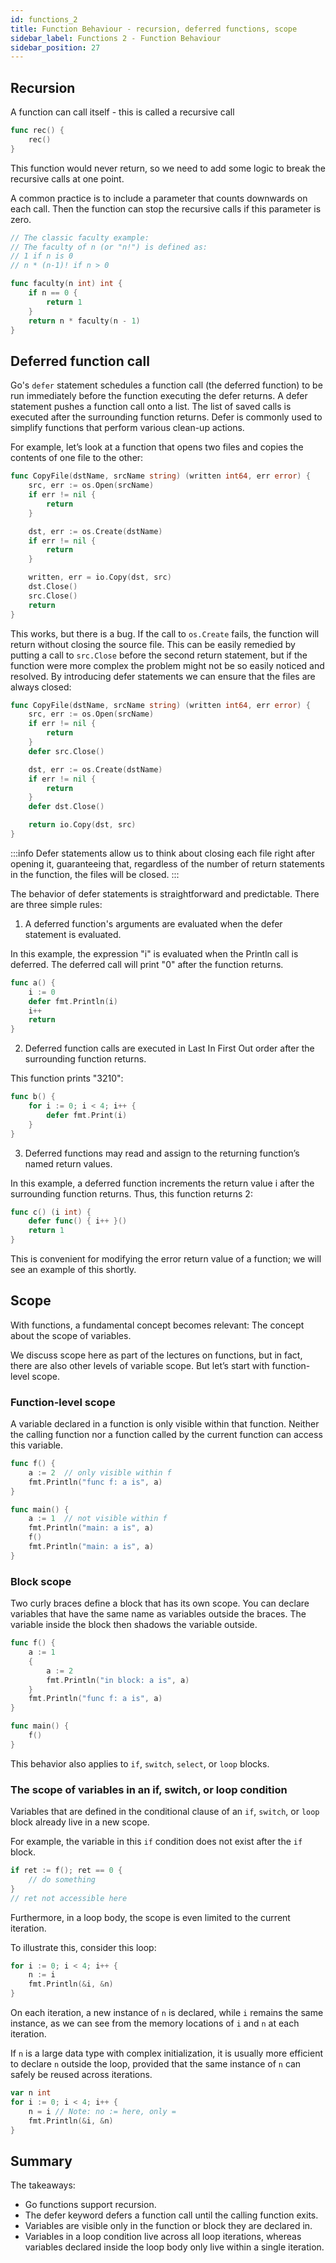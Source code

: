 ```yaml
---
id: functions_2
title: Function Behaviour - recursion, deferred functions, scope
sidebar_label: Functions 2 - Function Behaviour
sidebar_position: 27
---
```


## Recursion

A function can call itself - this is called a recursive call

```go
func rec() {
    rec()
}
```

This function would never return, so we need to add some logic to break the recursive calls at one point. 

A common practice is to include a parameter that counts downwards on each call. Then the function can stop the recursive calls if this parameter is zero. 

```go
// The classic faculty example:
// The faculty of n (or "n!") is defined as: 
// 1 if n is 0
// n * (n-1)! if n > 0

func faculty(n int) int {
    if n == 0 {
        return 1
    }
    return n * faculty(n - 1)
}
```

## Deferred function call

Go's `defer` statement schedules a function call (the deferred function) to be run immediately before the function executing the defer returns. A defer statement pushes a function call onto a list. The list of saved calls is executed after the surrounding function returns. Defer is commonly used to simplify functions that perform various clean-up actions.

For example, let’s look at a function that opens two files and copies the contents of one file to the other:

```go
func CopyFile(dstName, srcName string) (written int64, err error) {
    src, err := os.Open(srcName)
    if err != nil {
        return
    }

    dst, err := os.Create(dstName)
    if err != nil {
        return
    }

    written, err = io.Copy(dst, src)
    dst.Close()
    src.Close()
    return
}
```

This works, but there is a bug. If the call to `os.Create` fails, the function will return without closing the source file. This can be easily remedied by putting a call to `src.Close` before the second return statement, but if the function were more complex the problem might not be so easily noticed and resolved. By introducing defer statements we can ensure that the files are always closed:

```go
func CopyFile(dstName, srcName string) (written int64, err error) {
    src, err := os.Open(srcName)
    if err != nil {
        return
    }
    defer src.Close()

    dst, err := os.Create(dstName)
    if err != nil {
        return
    }
    defer dst.Close()

    return io.Copy(dst, src)
}
```

:::info
Defer statements allow us to think about closing each file right after opening it, guaranteeing that, regardless of the number of return statements in the function, the files will be closed.
:::

The behavior of defer statements is straightforward and predictable. There are three simple rules:

1. A deferred function's arguments are evaluated when the defer statement is evaluated.

In this example, the expression "i" is evaluated when the Println call is deferred. The deferred call will print "0" after the function returns.

```go
func a() {
    i := 0
    defer fmt.Println(i)
    i++
    return
}
```

2. Deferred function calls are executed in Last In First Out order after the surrounding function returns.

This function prints "3210":

```go
func b() {
    for i := 0; i < 4; i++ {
        defer fmt.Print(i)
    }
}
```

3. Deferred functions may read and assign to the returning function’s named return values.

In this example, a deferred function increments the return value i after the surrounding function returns. Thus, this function returns 2:

```go
func c() (i int) {
    defer func() { i++ }()
    return 1
}
```

This is convenient for modifying the error return value of a function; we will see an example of this shortly.

## Scope

With functions, a fundamental concept becomes relevant: The concept about the scope of variables. 

We discuss scope here as part of the lectures on functions, but in fact, there are also other levels of variable scope. But let’s start with function-level scope.

### Function-level scope

A variable declared in a function is only visible within that function. Neither the calling function nor a function called by the current function can access this variable. 

```go
func f() {
    a := 2  // only visible within f
    fmt.Println("func f: a is", a)
}

func main() {
    a := 1  // not visible within f
    fmt.Println("main: a is", a)
    f()
    fmt.Println("main: a is", a)
}
```

### Block scope

Two curly braces define a block that has its own scope. You can declare variables that have the same name as variables outside the braces. The variable inside the block then shadows the variable outside.

```go
func f() {
    a := 1
    {
        a := 2
        fmt.Println("in block: a is", a)
    }
    fmt.Println("func f: a is", a)
}

func main() {
    f()
}
```

This behavior also applies to `if`, `switch`, `select`, or `loop` blocks.

### The scope of variables in an if, switch, or loop condition

Variables that are defined in the conditional clause of an `if`, `switch`, or `loop` block already live in a new scope.

For example, the variable in this `if` condition does not exist after the `if` block.

```go
if ret := f(); ret == 0 {
    // do something
}
// ret not accessible here
```

Furthermore, in a loop body, the scope is even limited to the current iteration.

To illustrate this, consider this loop:

```go
for i := 0; i < 4; i++ {
    n := i
    fmt.Println(&i, &n) 
}
```

On each iteration, a new instance of `n` is declared, while `i` remains the same instance, as we can see from the memory locations of `i` and `n` at each iteration.

If `n` is a large data type with complex initialization, it is usually more efficient to declare `n` outside the loop, provided that the same instance of `n` can safely be reused across iterations.

```go
var n int
for i := 0; i < 4; i++ {
    n = i // Note: no := here, only =
    fmt.Println(&i, &n) 
}
```

## Summary

The takeaways:

+ Go functions support recursion.
+ The defer keyword defers a function call until the calling function exits.
+ Variables are visible only in the function or block they are declared in. 
+ Variables in a loop condition live across all loop iterations, whereas variables declared inside the loop body only live within a single iteration. 